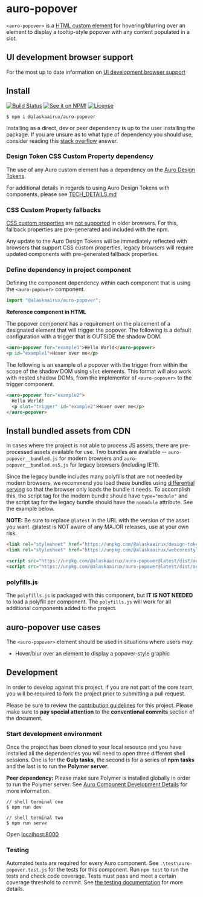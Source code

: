 # auro-popover

`<auro-popover>` is a [HTML custom element](https://developer.mozilla.org/en-US/docs/Web/Web_Components/Using_custom_elements) for hovering/blurring over an element to display a tooltip-style popover with any content populated in a slot.

## UI development browser support

For the most up to date information on [UI development browser support](https://auro.alaskaair.com/support/browsersSupport)

## Install

[![Build Status](https://img.shields.io/github/workflow/status/AlaskaAirlines/auro-popover/Test%20and%20publish?branch=master&style=for-the-badge)](https://github.com/AlaskaAirlines/auro-popover/actions?query=workflow%3A%22test+and+publish%22)
[![See it on NPM!](https://img.shields.io/npm/v/@alaskaairux/auro-popover?style=for-the-badge&color=orange)](https://www.npmjs.com/package/@alaskaairux/auro-popover)
[![License](https://img.shields.io/npm/l/@alaskaairux/auro-popover?color=blue&style=for-the-badge)](https://www.apache.org/licenses/LICENSE-2.0)

```shell
$ npm i @alaskaairux/auro-popover
```

Installing as a direct, dev or peer dependency is up to the user installing the package. If you are unsure as to what type of dependency you should use, consider reading this [stack overflow](https://stackoverflow.com/questions/18875674/whats-the-difference-between-dependencies-devdependencies-and-peerdependencies) answer.

### Design Token CSS Custom Property dependency

The use of any Auro custom element has a dependency on the [Auro Design Tokens](https://auro.alaskaair.com/getting-started/developers/design-tokens).

For additional details in regards to using Auro Design Tokens with components, please see [TECH_DETAILS.md](https://github.com/AlaskaAirlines/auro_docs/blob/master/src/TECH_DETAILS.md)

### CSS Custom Property fallbacks

[CSS custom properties](https://developer.mozilla.org/en-US/docs/Web/CSS/Using_CSS_custom_properties) are [not supported](https://github.com/AlaskaAirlines/auro_docs/blob/master/src/CUSTOM_PROPERTIES.md) in older browsers. For this, fallback properties are pre-generated and included with the npm.

Any update to the Auro Design Tokens will be immediately reflected with browsers that support CSS custom properties, legacy browsers will require updated components with pre-generated fallback properties.

### Define dependency in project component

Defining the component dependency within each component that is using the `<auro-popover>` component.

```javascript
import "@alaskaairux/auro-popover";
```

**Reference component in HTML**

The popover component has a requirement on the placement of a designated element that will trigger the popover. The following is a default configuration with a trigger that is OUTSIDE the shadow DOM.

```html
<auro-popover for="example1">Hello World</auro-popover>
<p id="example1">Hover over me</p>
```

The following is an example of a popover with the trigger from within the scope of the shadow DOM using `slot` elements. This format will also work with nested shadow DOMs, from the implementor of `<auro-popover>` to the trigger component.

```html
<auro-popover for="example2">
  Hello World!
  <p slot="trigger" id="example2">Hover over me</p>
</auro-popover>
```

## Install bundled assets from CDN

In cases where the project is not able to process JS assets, there are pre-processed assets available for use. Two bundles are available -- `auro-popover__bundled.js` for modern browsers and `auro-popover__bundled.es5.js` for legacy browsers (including IE11).

Since the legacy bundle includes many polyfills that are not needed by modern browsers, we recommend you load these bundles using [differential serving](https://philipwalton.com/articles/deploying-es2015-code-in-production-today/) so that the browser only loads the bundle it needs. To accomplish this, the script tag for the modern bundle should have `type="module"` and the script tag for the legacy bundle should have the `nomodule` attribute. See the example below.

**NOTE:** Be sure to replace `@latest` in the URL with the version of the asset you want. @latest is NOT aware of any MAJOR releases, use at your own risk.

```html
<link rel="stylesheet" href="https://unpkg.com/@alaskaairux/design-tokens@latest/dist/tokens/CSSCustomProperties.css" />
<link rel="stylesheet" href="https://unpkg.com/@alaskaairux/webcorestylesheets@latest/dist/bundled/essentials.css" />

<script src="https://unpkg.com/@alaskaairux/auro-popover@latest/dist/auro-popover__bundled.js" type="module"></script>
<script src="https://unpkg.com/@alaskaairux/auro-popover@latest/dist/auro-popover__bundled.es5.js" nomodule></script>
```

### polyfills.js

The `polyfills.js` is packaged with this component, but **IT IS NOT NEEDED** to load a polyfill per component. The `polyfills.js` will work for all additional components added to the project.


## auro-popover use cases

The `<auro-popover>` element should be used in situations where users may:

* Hover/blur over an element to display a popover-style graphic

## Development

In order to develop against this project, if you are not part of the core team, you will be required to fork the project prior to submitting a pull request.

Please be sure to review the [contribution guidelines](https://auro.alaskaair.com/getting-started/developers/contributing) for this project. Please make sure to **pay special attention** to the **conventional commits** section of the document.

### Start development environment

Once the project has been cloned to your local resource and you have installed all the dependencies you will need to open three different shell sessions. One is for the **Gulp tasks**, the second is for a series of **npm tasks** and the last is to run the **Polymer server**.

**Peer dependency:** Please make sure Polymer is installed globally in order to run the Polymer server. See [Auro Component Development Details](https://github.com/AlaskaAirlines/auro_docs/blob/master/src/TECH_DETAILS.md) for more information.

```shell
// shell terminal one
$ npm run dev

// shell terminal two
$ npm run serve
```

Open [localhost:8000](http://localhost:8000/)

### Testing
Automated tests are required for every Auro component. See `.\test\auro-popover.test.js` for the tests for this component. Run `npm test` to run the tests and check code coverage. Tests must pass and meet a certain coverage threshold to commit. See [the testing documentation](https://auro.alaskaair.com/support/tests) for more details.
